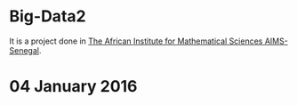 # Big-Data2

It is a project done in [The African Institute for Mathematical Sciences AIMS-Senegal](http://www.aims-senegal.org/).
# 04 January 2016
